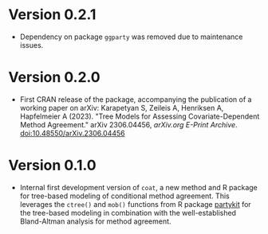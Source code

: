 # Version 0.2.1

* Dependency on package `ggparty` was removed due to maintenance issues.
  
# Version 0.2.0

* First CRAN release of the package, accompanying the publication of a working
  paper on arXiv: Karapetyan S, Zeileis A, Henriksen A, Hapfelmeier A (2023).
  "Tree Models for Assessing Covariate-Dependent Method Agreement."
  arXiv 2306.04456, _arXiv.org E-Print Archive_.
  [doi:10.48550/arXiv.2306.04456](https://doi.org/10.48550/arXiv.2306.04456)


# Version 0.1.0

* Internal first development version of `coat`, a new method and R package
  for tree-based modeling of conditional method agreement. This leverages
  the `ctree()` and `mob()` functions from R package
  [partykit](https://CRAN.R-project.org/package=partykit) for the tree-based
  modeling in combination with the well-established Bland-Altman analysis for
  method agreement.
